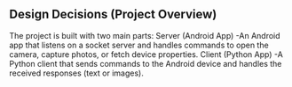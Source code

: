 ## Design Decisions (Project Overview)
The project is built with two main parts:
Server (Android App)	-An Android app that listens on a socket server and handles commands to open the camera, capture photos, or fetch device properties.
Client (Python App)	 -A Python client that sends commands to the Android device and handles the received responses (text or images).


